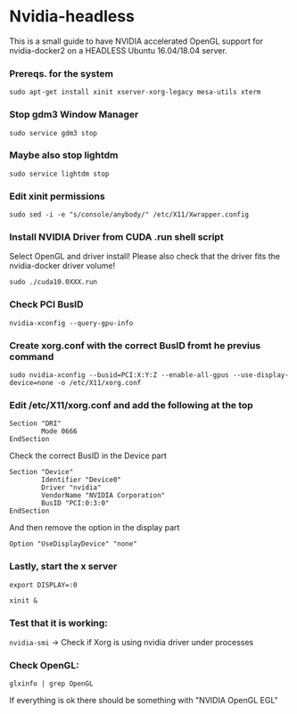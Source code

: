 # Nvidia-headless

This is a small guide to have NVIDIA accelerated OpenGL support for nvidia-docker2 on a HEADLESS Ubuntu 16.04/18.04 server.

### Prereqs. for the system
`sudo apt-get install xinit xserver-xorg-legacy mesa-utils xterm`

### Stop gdm3 Window Manager
`sudo service gdm3 stop`

### Maybe also stop lightdm
`sudo service lightdm stop`

### Edit xinit permissions
`sudo sed -i -e "s/console/anybody/" /etc/X11/Xwrapper.config`

### Install NVIDIA Driver from CUDA .run shell script
Select OpenGL and driver install! Please also check that the driver fits the nvidia-docker driver volume!

`sudo ./cuda10.0XXX.run`

### Check PCI BusID
`nvidia-xconfig --query-gpu-info`

### Create xorg.conf with the correct BusID fromt he previus command
`sudo nvidia-xconfig --busid=PCI:X:Y:Z --enable-all-gpus --use-display-device=none -o /etc/X11/xorg.conf`

### Edit /etc/X11/xorg.conf and add the following at the top
```
Section "DRI"
        Mode 0666
EndSection
```

Check the correct BusID in the Device part

```
Section "Device"
        Identifier "Device0"
        Driver "nvidia"
        VendorName "NVIDIA Corporation"
        BusID "PCI:0:3:0"
EndSection
```

And then remove the option in the display part

```
Option "UseDisplayDevice" "none"
```

### Lastly, start the x server
`export DISPLAY=:0`

`xinit &`

### Test that it is working:
`nvidia-smi` -> Check if Xorg is using nvidia driver under processes

### Check OpenGL:
```
glxinfo | grep OpenGL
```

If everything is ok there should be something with "NVIDIA OpenGL EGL"
